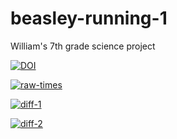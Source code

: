 # beasley-running-1
William's 7th grade science project

[![DOI](https://zenodo.org/badge/615129552.svg)](https://zenodo.org/badge/latestdoi/615129552)

[![raw-times](time-by-food.png)](time-by-food.png)

[![diff-1](diff-1.png)](diff-1.png)

[![diff-2](diff-2.png)](diff-2.png)
